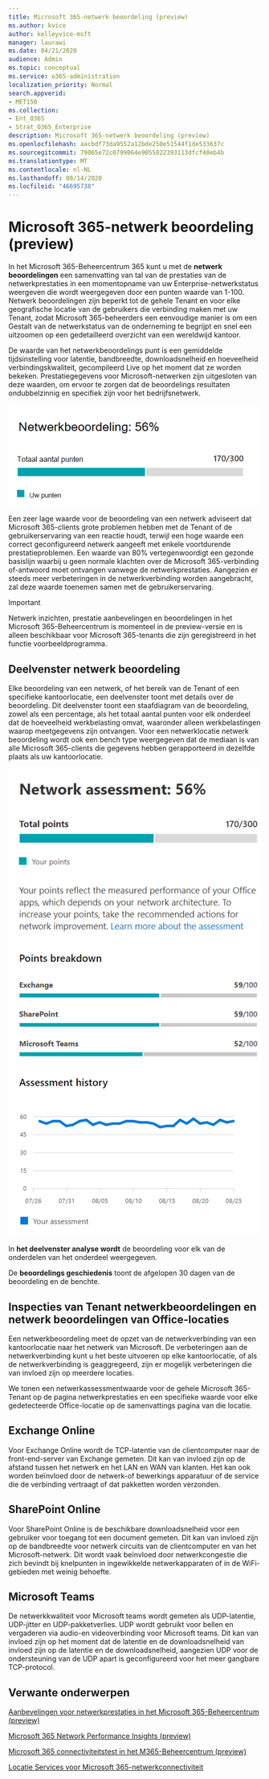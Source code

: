 ```yaml
---
title: Microsoft 365-netwerk beoordeling (preview)
ms.author: kvice
author: kelleyvice-msft
manager: laurawi
ms.date: 04/21/2020
audience: Admin
ms.topic: conceptual
ms.service: o365-administration
localization_priority: Normal
search.appverid:
- MET150
ms.collection:
- Ent_O365
- Strat_O365_Enterprise
description: Microsoft 365-netwerk beoordeling (preview)
ms.openlocfilehash: aacbdf73da9552a12bde250e51544f1de533637c
ms.sourcegitcommit: 79065e72c0799064e9055022393113dfcf40eb4b
ms.translationtype: MT
ms.contentlocale: nl-NL
ms.lasthandoff: 08/14/2020
ms.locfileid: "46695738"
---
```

# <a name="microsoft-365-network-assessment-preview"></a>Microsoft 365-netwerk beoordeling (preview)

In het Microsoft 365-Beheercentrum 365 kunt u met de **netwerk beoordelingen** een samenvatting van tal van de prestaties van de netwerkprestaties in een momentopname van uw Enterprise-netwerkstatus weergeven die wordt weergegeven door een punten waarde van 1-100. Netwerk beoordelingen zijn beperkt tot de gehele Tenant en voor elke geografische locatie van de gebruikers die verbinding maken met uw Tenant, zodat Microsoft 365-beheerders een eenvoudige manier is om een Gestalt van de netwerkstatus van de onderneming te begrijpt en snel een uitzoomen op een gedetailleerd overzicht van een wereldwijd kantoor.

De waarde van het netwerkbeoordelings punt is een gemiddelde tijdsinstelling voor latentie, bandbreedte, downloadsnelheid en hoeveelheid verbindingskwaliteit, gecompileerd Live op het moment dat ze worden bekeken. Prestatiegegevens voor Microsoft-netwerken zijn uitgesloten van deze waarden, om ervoor te zorgen dat de beoordelings resultaten ondubbelzinnig en specifiek zijn voor het bedrijfsnetwerk.

![Waarde van netwerk beoordeling](../media/m365-mac-perf/m365-mac-perf-overview-score-top.png)

Een zeer lage waarde voor de beoordeling van een netwerk adviseert dat Microsoft 365-clients grote problemen hebben met de Tenant of de gebruikerservaring van een reactie houdt, terwijl een hoge waarde een correct geconfigureerd netwerk aangeeft met enkele voortdurende prestatieproblemen. Een waarde van 80% vertegenwoordigt een gezonde basislijn waarbij u geen normale klachten over de Microsoft 365-verbinding of-antwoord moet ontvangen vanwege de netwerkprestaties. Aangezien er steeds meer verbeteringen in de netwerkverbinding worden aangebracht, zal deze waarde toenemen samen met de gebruikerservaring.

>[!IMPORTANT]
>Netwerk inzichten, prestatie aanbevelingen en beoordelingen in het Microsoft 365-Beheercentrum is momenteel in de preview-versie en is alleen beschikbaar voor Microsoft 365-tenants die zijn geregistreerd in het functie voorbeeldprogramma.

## <a name="network-assessment-panel"></a>Deelvenster netwerk beoordeling

Elke beoordeling van een netwerk, of het bereik van de Tenant of een specifieke kantoorlocatie, een deelvenster toont met details over de beoordeling. Dit deelvenster toont een staafdiagram van de beoordeling, zowel als een percentage, als het totaal aantal punten voor elk onderdeel dat de hoeveelheid werkbelasting omvat, waaronder alleen werkbelastingen waarop meetgegevens zijn ontvangen. Voor een netwerklocatie netwerk beoordeling wordt ook een bench type weergegeven dat de mediaan is van alle Microsoft 365-clients die gegevens hebben gerapporteerd in dezelfde plaats als uw kantoorlocatie.

![Voorbeeld van netwerk beoordeling](../media/m365-mac-perf/m365-mac-perf-overview-score.png)

In **het deelvenster analyse wordt** de beoordeling voor elk van de onderdelen van het onderdeel weergegeven.

De **beoordelings geschiedenis** toont de afgelopen 30 dagen van de beoordeling en de benchte.

## <a name="tenant-network-assessments-and-office-location-network-assessments"></a>Inspecties van Tenant netwerkbeoordelingen en netwerk beoordelingen van Office-locaties

Een netwerkbeoordeling meet de opzet van de netwerkverbinding van een kantoorlocatie naar het netwerk van Microsoft. De verbeteringen aan de netwerkverbinding kunt u het beste uitvoeren op elke kantoorlocatie, of als de netwerkverbinding is geaggregeerd, zijn er mogelijk verbeteringen die van invloed zijn op meerdere locaties.

We tonen een netwerkassessmentwaarde voor de gehele Microsoft 365-Tenant op de pagina netwerkprestaties en een specifieke waarde voor elke gedetecteerde Office-locatie op de samenvattings pagina van die locatie.

## <a name="exchange-online"></a>Exchange Online

Voor Exchange Online wordt de TCP-latentie van de clientcomputer naar de front-end-server van Exchange gemeten. Dit kan van invloed zijn op de afstand tussen het netwerk en het LAN en WAN van klanten. Het kan ook worden beïnvloed door de netwerk-of bewerkings apparatuur of de service die de verbinding vertraagt of dat pakketten worden verzonden.

## <a name="sharepoint-online"></a>SharePoint Online

Voor SharePoint Online is de beschikbare downloadsnelheid voor een gebruiker voor toegang tot een document gemeten. Dit kan van invloed zijn op de bandbreedte voor netwerk circuits van de clientcomputer en van het Microsoft-netwerk. Dit wordt vaak beïnvloed door netwerkcongestie die zich bevindt bij knelpunten in ingewikkelde netwerkapparaten of in de WiFi-gebieden met weinig behoefte.

## <a name="microsoft-teams"></a>Microsoft Teams

De netwerkkwaliteit voor Microsoft teams wordt gemeten als UDP-latentie, UDP-jitter en UDP-pakketverlies. UDP wordt gebruikt voor bellen en vergaderen via audio-en videoverbinding voor Microsoft teams. Dit kan van invloed zijn op het moment dat de latentie en de downloadsnelheid van invloed zijn op de latentie en de downloadsnelheid, aangezien UDP voor de ondersteuning van de UDP apart is geconfigureerd voor het meer gangbare TCP-protocol.

## <a name="related-topics"></a>Verwante onderwerpen

[Aanbevelingen voor netwerkprestaties in het Microsoft 365-Beheercentrum (preview)](office-365-network-mac-perf-overview.md)

[Microsoft 365 Network Performance Insights (preview)](office-365-network-mac-perf-insights.md)

[Microsoft 365 connectiviteitstest in het M365-Beheercentrum (preview)](office-365-network-mac-perf-onboarding-tool.md)

[Locatie Services voor Microsoft 365-netwerkconnectiviteit](office-365-network-mac-location-services.md)
